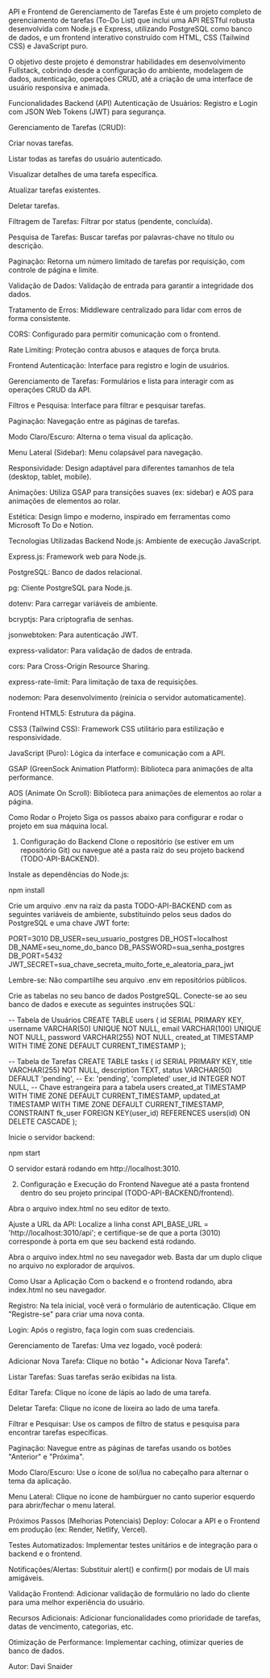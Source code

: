 API e Frontend de Gerenciamento de Tarefas
Este é um projeto completo de gerenciamento de tarefas (To-Do List) que inclui uma API RESTful robusta desenvolvida com Node.js e Express, utilizando PostgreSQL como banco de dados, e um frontend interativo construído com HTML, CSS (Tailwind CSS) e JavaScript puro.

O objetivo deste projeto é demonstrar habilidades em desenvolvimento Fullstack, cobrindo desde a configuração do ambiente, modelagem de dados, autenticação, operações CRUD, até a criação de uma interface de usuário responsiva e animada.

Funcionalidades
Backend (API)
Autenticação de Usuários: Registro e Login com JSON Web Tokens (JWT) para segurança.

Gerenciamento de Tarefas (CRUD):

Criar novas tarefas.

Listar todas as tarefas do usuário autenticado.

Visualizar detalhes de uma tarefa específica.

Atualizar tarefas existentes.

Deletar tarefas.

Filtragem de Tarefas: Filtrar por status (pendente, concluída).

Pesquisa de Tarefas: Buscar tarefas por palavras-chave no título ou descrição.

Paginação: Retorna um número limitado de tarefas por requisição, com controle de página e limite.

Validação de Dados: Validação de entrada para garantir a integridade dos dados.

Tratamento de Erros: Middleware centralizado para lidar com erros de forma consistente.

CORS: Configurado para permitir comunicação com o frontend.

Rate Limiting: Proteção contra abusos e ataques de força bruta.

Frontend
Autenticação: Interface para registro e login de usuários.

Gerenciamento de Tarefas: Formulários e lista para interagir com as operações CRUD da API.

Filtros e Pesquisa: Interface para filtrar e pesquisar tarefas.

Paginação: Navegação entre as páginas de tarefas.

Modo Claro/Escuro: Alterna o tema visual da aplicação.

Menu Lateral (Sidebar): Menu colapsável para navegação.

Responsividade: Design adaptável para diferentes tamanhos de tela (desktop, tablet, mobile).

Animações: Utiliza GSAP para transições suaves (ex: sidebar) e AOS para animações de elementos ao rolar.

Estética: Design limpo e moderno, inspirado em ferramentas como Microsoft To Do e Notion.

Tecnologias Utilizadas
Backend
Node.js: Ambiente de execução JavaScript.

Express.js: Framework web para Node.js.

PostgreSQL: Banco de dados relacional.

pg: Cliente PostgreSQL para Node.js.

dotenv: Para carregar variáveis de ambiente.

bcryptjs: Para criptografia de senhas.

jsonwebtoken: Para autenticação JWT.

express-validator: Para validação de dados de entrada.

cors: Para Cross-Origin Resource Sharing.

express-rate-limit: Para limitação de taxa de requisições.

nodemon: Para desenvolvimento (reinicia o servidor automaticamente).

Frontend
HTML5: Estrutura da página.

CSS3 (Tailwind CSS): Framework CSS utilitário para estilização e responsividade.

JavaScript (Puro): Lógica da interface e comunicação com a API.

GSAP (GreenSock Animation Platform): Biblioteca para animações de alta performance.

AOS (Animate On Scroll): Biblioteca para animações de elementos ao rolar a página.

Como Rodar o Projeto
Siga os passos abaixo para configurar e rodar o projeto em sua máquina local.

1. Configuração do Backend
Clone o repositório (se estiver em um repositório Git) ou navegue até a pasta raiz do seu projeto backend (TODO-API-BACKEND).

Instale as dependências do Node.js:

npm install

Crie um arquivo .env na raiz da pasta TODO-API-BACKEND com as seguintes variáveis de ambiente, substituindo pelos seus dados do PostgreSQL e uma chave JWT forte:

PORT=3010
DB_USER=seu_usuario_postgres
DB_HOST=localhost
DB_NAME=seu_nome_do_banco
DB_PASSWORD=sua_senha_postgres
DB_PORT=5432
JWT_SECRET=sua_chave_secreta_muito_forte_e_aleatoria_para_jwt

Lembre-se: Não compartilhe seu arquivo .env em repositórios públicos.

Crie as tabelas no seu banco de dados PostgreSQL. Conecte-se ao seu banco de dados e execute as seguintes instruções SQL:

-- Tabela de Usuários
CREATE TABLE users (
    id SERIAL PRIMARY KEY,
    username VARCHAR(50) UNIQUE NOT NULL,
    email VARCHAR(100) UNIQUE NOT NULL,
    password VARCHAR(255) NOT NULL,
    created_at TIMESTAMP WITH TIME ZONE DEFAULT CURRENT_TIMESTAMP
);

-- Tabela de Tarefas
CREATE TABLE tasks (
    id SERIAL PRIMARY KEY,
    title VARCHAR(255) NOT NULL,
    description TEXT,
    status VARCHAR(50) DEFAULT 'pending', -- Ex: 'pending', 'completed'
    user_id INTEGER NOT NULL, -- Chave estrangeira para a tabela users
    created_at TIMESTAMP WITH TIME ZONE DEFAULT CURRENT_TIMESTAMP,
    updated_at TIMESTAMP WITH TIME ZONE DEFAULT CURRENT_TIMESTAMP,
    CONSTRAINT fk_user
        FOREIGN KEY(user_id)
        REFERENCES users(id)
        ON DELETE CASCADE
);

Inicie o servidor backend:

npm start

O servidor estará rodando em http://localhost:3010.

2. Configuração e Execução do Frontend
Navegue até a pasta frontend dentro do seu projeto principal (TODO-API-BACKEND/frontend).

Abra o arquivo index.html no seu editor de texto.

Ajuste a URL da API: Localize a linha const API_BASE_URL = 'http://localhost:3010/api'; e certifique-se de que a porta (3010) corresponde à porta em que seu backend está rodando.

Abra o arquivo index.html no seu navegador web. Basta dar um duplo clique no arquivo no explorador de arquivos.

Como Usar a Aplicação
Com o backend e o frontend rodando, abra index.html no seu navegador.

Registro: Na tela inicial, você verá o formulário de autenticação. Clique em "Registre-se" para criar uma nova conta.

Login: Após o registro, faça login com suas credenciais.

Gerenciamento de Tarefas: Uma vez logado, você poderá:

Adicionar Nova Tarefa: Clique no botão "+ Adicionar Nova Tarefa".

Listar Tarefas: Suas tarefas serão exibidas na lista.

Editar Tarefa: Clique no ícone de lápis ao lado de uma tarefa.

Deletar Tarefa: Clique no ícone de lixeira ao lado de uma tarefa.

Filtrar e Pesquisar: Use os campos de filtro de status e pesquisa para encontrar tarefas específicas.

Paginação: Navegue entre as páginas de tarefas usando os botões "Anterior" e "Próxima".

Modo Claro/Escuro: Use o ícone de sol/lua no cabeçalho para alternar o tema da aplicação.

Menu Lateral: Clique no ícone de hambúrguer no canto superior esquerdo para abrir/fechar o menu lateral.

Próximos Passos (Melhorias Potenciais)
Deploy: Colocar a API e o Frontend em produção (ex: Render, Netlify, Vercel).

Testes Automatizados: Implementar testes unitários e de integração para o backend e o frontend.

Notificações/Alertas: Substituir alert() e confirm() por modais de UI mais amigáveis.

Validação Frontend: Adicionar validação de formulário no lado do cliente para uma melhor experiência do usuário.

Recursos Adicionais: Adicionar funcionalidades como prioridade de tarefas, datas de vencimento, categorias, etc.

Otimização de Performance: Implementar caching, otimizar queries de banco de dados.

Autor: Davi Snaider
